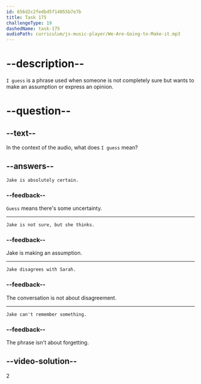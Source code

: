 ```yaml
---
id: 656d2c2fedbd5f14055b7e7b
title: Task 175
challengeType: 19
dashedName: task-175
audioPath: curriculum/js-music-player/We-Are-Going-to-Make-it.mp3
---
```


<!--
AUDIO REFERENCE:
Jake: Well, five o'clock. I guess this is it for your first day. How was it?
-->

# --description--

`I guess` is a phrase used when someone is not completely sure but wants to make an assumption or express an opinion.

# --question--

## --text--

In the context of the audio, what does `I guess` mean?

## --answers--

`Jake is absolutely certain.`

### --feedback--

`Guess` means there's some uncertainty.

---

`Jake is not sure, but she thinks.`

### --feedback--

Jake is making an assumption.

---

`Jake disagrees with Sarah.`

### --feedback--

The conversation is not about disagreement.

---

`Jake can't remember something.`

### --feedback--

The phrase isn't about forgetting.

## --video-solution--

2
